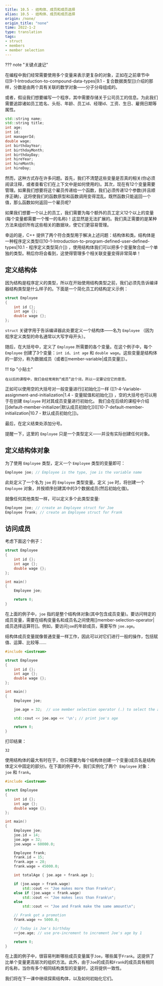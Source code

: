 ```yaml
---
title: 10.5 - 结构体、成员和成员选择
alias: 10.5 - 结构体、成员和成员选择
origin: /none/
origin_title: "none"
time: 2022-1-2
type: translation
tags:
- struct
- members
- member selection
---
```


??? note "关键点速记"
	


在编程中我们经常需要使用多个变量来表示更复杂的对象，正如在之前章节中([[9-1-Introduction-to-compound-data-types|9.1 - 复合数据类型]])介绍的那样，分数是由两个具有关联的数学对象——分子分母组成的。

或者，假设我们想要编写一个程序，其中需要存储关于公司员工的信息。为此我们需要追踪诸如员工姓名、头衔、年龄、员工id、经理id、工资、生日、雇佣日期等属性。

```cpp
std::string name;
std::string title;
int age;
int id;
int managerId;
double wage;
int birthdayYear;
int birthdayMonth;
int birthdayDay;
int hireYear;
int hireMonth;
int hireDay;
```

然而，这种方式存在许多问题。首先，我们不清楚这些变量是否真的相关(你必须阅读注释，或者查看它们在上下文中是如何使用的)。其次，现在有12个变量需要管理。如果我们想要将这个雇员传递给一个函数，我们必须传递12个参数(并且顺序正确)，这将使我们的函数原型和函数调用变得混乱。既然函数只能返回一个值，那么函数如何返回一个雇员呢?

如果我们想要一个以上的员工，我们需要为每个额外的员工定义12个以上的变量(每个变量都需要一个惟一的名称)！这显然是无法扩展的。我们真正需要的是某种方法来组织所有这些相关的数据块，使它们更容易管理。

幸运的是，C++ 提供了两个符合类型用于解决上述问题：结构体和类。结构体是一种程序定义类型([[10-1-Introduction-to-program-defined-user-defined-types|10.1 - 程序定义类型简介]]) ，使用结构体我们可以把多个变量聚合成一个单独的类型。稍后你将会看到，这使得管理多个相关联变量变得非常简单！

## 定义结构体

因为结构是程序定义的类型，所以在开始使用结构类型之前，我们必须先告诉编译器结构类型是什么样子的。下面是一个简化员工的结构定义示例：

```cpp
struct Employee
{
    int id {};
    int age {};
    double wage {};
};
```

`struct` 关键字用于告诉编译器此处要定义一个结构体——名为 `Employee` （因为程序定义类型的命名通常以大写字母开头）。

随后，在大括号中，定义了 `Employee` 所需要的各个变量。在这个例子中，每个 `Employee` 创建了3个变量：`int id`、`int age` 和 `double wage`。这些变量是结构体的一部分，称为数据成员（或者[[member-variable|成员变量]]）。

!!! tip "小贴士"

	在以后的课程中，我们会经常用到“成员”这个词，所以一定要记住它的意思。

正如可以使用空的大括号对一般变量进行[[初始化]]一样 ([[1-4-Variable-assignment-and-initialization|1.4 - 变量赋值和初始化]]) ，空的大括号也可以用于在创建 `Employee` 时对其成员变量进行初始化。 我们会在后续的课程中介绍[[default-member-initializer|默认成员初始化]]([[10-7-default-member-initialization|10.7 - 默认成员初始化]])。

最后，在定义结束处添加分号。

提醒一下，这里的 `Employee` 只是一个类型定义——并没有实际创建任何对象。

## 定义结构体对象

为了使用 `Employee` 类型，定义一个 `Employee` 类型的变量即可：

```cpp
Employee joe; // Employee is the type, joe is the variable name
```

此处定义了一个名为 `joe` 的 `Employee` 类型变量。定义 `joe` 时，将创建一个 `Employee` 对象，并按顺序创建其中的3个数据成员(然后初始化值)。

就像任何其他类型一样，可以定义多个此类型变量:

```cpp
Employee joe; // create an Employee struct for Joe
Employee frank; // create an Employee struct for Frank
```

## 访问成员

考虑下面这个例子：

```cpp
struct Employee
{
    int id {};
    int age {};
    double wage {};
};

int main()
{
    Employee joe;

    return 0;
}
```

在上面的例子中，`joe` 指的是整个结构体对象(其中包含成员变量)。要访问特定的成员变量，需要在结构变量名和成员名之间使用[[member-selection-operator|成员选择运算符]]。例如，要访问`joe`的年龄成员，需要写作 `joe.age`。

结构体成员变量就像普通变量一样工作，因此可以对它们进行一般的操作，包括赋值、运算、比较等……

```cpp
#include <iostream>

struct Employee
{
    int id {};
    int age {};
    double wage {};
};

int main()
{
    Employee joe;

    joe.age = 32;  // use member selection operator (.) to select the age member of variable joe

    std::cout << joe.age << '\n'; // print joe's age

    return 0;
}
```

打印结果：

```
32
```

使用结构体的最大有时在于，你只需要为每个结构体创建一个变量(成员名是结构体定义中固定的部分)。在下面的例子中，我们实例化了两个  `Employee` 对象：`joe` 和 `frank`。

```cpp
#include <iostream>

struct Employee
{
    int id {};
    int age {};
    double wage {};
};

int main()
{
    Employee joe;
    joe.id = 14;
    joe.age = 32;
    joe.wage = 60000.0;

    Employee frank;
    frank.id = 15;
    frank.age = 28;
    frank.wage = 45000.0;

    int totalAge { joe.age + frank.age };

    if (joe.wage > frank.wage)
        std::cout << "Joe makes more than Frank\n";
    else if (joe.wage < frank.wage)
        std::cout << "Joe makes less than Frank\n";
    else
        std::cout << "Joe and Frank make the same amount\n";

    // Frank got a promotion
    frank.wage += 5000.0;

    // Today is Joe's birthday
    ++joe.age; // use pre-increment to increment Joe's age by 1

    return 0;
}
```

在上面的例子中，很容易判断哪些成员变量属于`Joe`，哪些属于`Frank`。这提供了比单个变量更高层次的组织方法。此外，由于`Joe`的成员和`Frank`的成员具有相同的名称，当你有多个相同结构类型的变量时，这将提供一致性。

我们将在下一课中继续探索结构体，以及如何初始化它们。
